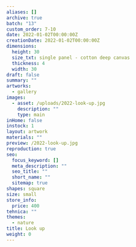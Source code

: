 ```yaml
---
aliases: []
archive: true
batch: "13"
custom_order: 7-10
date: 2022-01-02T00:00:00Z
creationDate: 2022-01-02T00:00:00Z
dimensions:
  height: 30
  size_txt: single panel - cotton deep canvas
  thickness: 4
  width: 30
draft: false
summary: ""
artworks:
  - gallery
images:
  - asset: /uploads/2022-look-up.jpg
    description: ""
    type: main
inHome: false
instock: 1
layout: artwork
materials: ""
preview: /2022-look-up.jpg
reproduction: true
seo:
  focus_keyword: []
  meta_description: ""
  seo_title: ""
  short_name: ""
  sitemap: true
shapes: square
size: small
store_info:
  price: 400
tehnica: ""
themes:
  - nature
title: Look up
weight: 0
---
```

